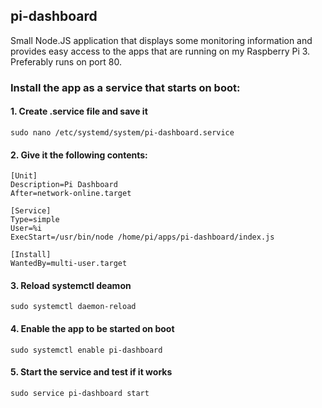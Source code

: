 ## pi-dashboard

Small Node.JS application that displays some monitoring information and provides easy access to the apps that are running on my Raspberry Pi 3. Preferably runs on port 80.

### Install the app as a service that starts on boot:
#### 1. Create .service file and save it
```sudo nano /etc/systemd/system/pi-dashboard.service```

#### 2. Give it the following contents:
```
[Unit]
Description=Pi Dashboard
After=network-online.target

[Service]
Type=simple
User=%i
ExecStart=/usr/bin/node /home/pi/apps/pi-dashboard/index.js

[Install]
WantedBy=multi-user.target
```
#### 3. Reload systemctl deamon
```sudo systemctl daemon-reload```

#### 4. Enable the app to be started on boot
```sudo systemctl enable pi-dashboard```

#### 5. Start the service and test if it works
```sudo service pi-dashboard start```
